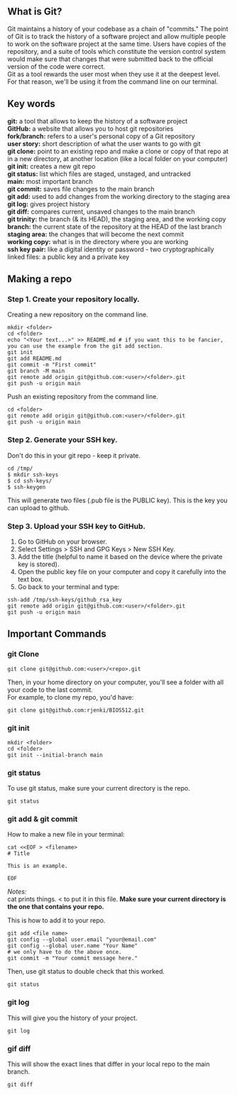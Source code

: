 ## What is Git?
Git maintains a history of your codebase as a chain of "commits." The point of Git is to track the history of a software project and allow multiple people to work on the software project at the same time. Users have copies of the repository, and a suite of tools which constitute the version control system would make sure that changes that were submitted back to the official version of the code were correct.   
Git as a tool rewards the user most when they use it at the deepest level. For that reason, we'll be using it from the command line on our terminal.  

## Key words
**git:** a tool that allows to keep the history of a software project  
**GitHub:** a website that allows you to host git repositories  
**fork/branch:** refers to a user's personal copy of a Git repository  
**user story:** short description of what the user wants to go with git  
**git clone:** point to an existing repo and make a clone or copy of that repo at in a new directory, at another location (like a local folder on your computer)  
**git init:** creates a new git repo  
**git status:** list which files are staged, unstaged, and untracked  
**main:** most important branch  
**git commit:** saves file changes to the main branch  
**git add:** used to add changes from the working directory to the staging area  
**git log:** gives project history  
**git diff:** compares current, unsaved changes to the main branch  
**git trinity:** the branch (& its HEAD), the staging area, and the working copy  
**branch:** the current state of the repository at the HEAD of the last branch  
**staging area:** the changes that will become the next commit  
**working copy:** what is in the directory where you are working  
**ssh key pair:** like a digital identity or password - two cryptographically linked files: a public key and a private key

## Making a repo
### Step 1. Create your repository locally. 
Creating a new repository on the command line.
```
mkdir <folder>
cd <folder>
echo "<Your text...>" >> README.md # if you want this to be fancier, you can use the example from the git add section.
git init
git add README.md
git commit -m "First commit"
git branch -M main
git remote add origin git@github.com:<user>/<folder>.git
git push -u origin main
```
Push an existing repository from the command line.
```
cd <folder>
git remote add origin git@github.com:<user>/<folder>.git
git push -u origin main
```
### Step 2. Generate your SSH key.
Don't do this in your git repo - keep it private.
```
cd /tmp/
$ mkdir ssh-keys
$ cd ssh-keys/
$ ssh-keygen
```
This will generate two files (.pub file is the PUBLIC key). This is the key you can upload to github. 
### Step 3. Upload your SSH key to GitHub.
1. Go to GitHub on your browser.
2. Select Settings > SSH and GPG Keys > New SSH Key.
3. Add the title (helpful to name it based on the device where the private key is stored).
4. Open the public key file on your computer and copy it carefully into the text box.
5. Go back to your terminal and type:
```
ssh-add /tmp/ssh-keys/github_rsa_key
git remote add origin git@github.com:<user>/<folder>.git
git push -u origin main  
```
## Important Commands
### git Clone
```
git clone git@github.com:<user>/<repo>.git
```
Then, in your home directory on your computer, you'll see a <repo> folder with all your code to the last commit.  
For example, to clone my repo, you'd have:
```
git clone git@github.com:rjenki/BIOS512.git
```
### git init
```
mkdir <folder>
cd <folder>
git init --initial-branch main
```
### git status
To use git status, make sure your current directory is the repo.
```
git status
```
### git add & git commit
How to make a new file in your terminal:
```
cat <<EOF > <filename>
# Title

This is an example.

EOF
```
*Notes:*  
cat prints things. <<EOF says to take everything typed until EOF appears and > <filename> to put it in this file. **Make sure your current directory is the one that contains your repo.**  
  
This is how to add it to your repo.
```
git add <file name>
git config --global user.email "your@email.com"
git config --global user.name "Your Name"
# we only have to do the above once.
git commit -m "Your commit message here."
```
Then, use git status to double check that this worked.
```
git status
```
### git log
This will give you the history of your project.
```
git log
```
### gif diff
This will show the exact lines that differ in your local repo to the main branch.
```
git diff
```
